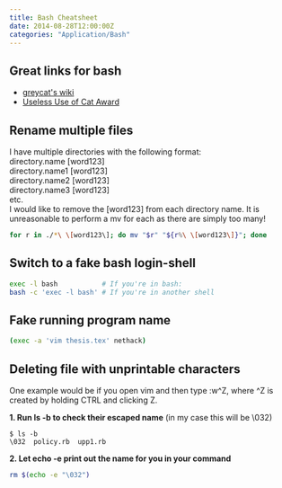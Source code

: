 ```yaml
---
title: Bash Cheatsheet
date: 2014-08-28T12:00:00Z
categories: "Application/Bash"
---
```

## Great links for bash
- [greycat's wiki](http://mywiki.wooledge.org/)
- [Useless Use of Cat Award](http://partmaps.org/era/unix/award.html)

## Rename multiple files
I have multiple directories with the following format:  
directory.name [word123]  
directory.name1 [word123]  
directory.name2 [word123]  
directory.name3 [word123]  
etc.  
I would like to remove the [word123] from each directory name. It is
unreasonable to perform a mv for each as there are simply too many!
```bash
for r in ./*\ \[word123\]; do mv "$r" "${r%\ \[word123\]}"; done
```


## Switch to a fake bash login-shell
```bash
exec -l bash           # If you're in bash:
bash -c 'exec -l bash' # If you're in another shell
```

## Fake running program name
```bash
(exec -a 'vim thesis.tex' nethack)
```

## Deleting file with unprintable characters
One example would be if you open vim and then type :w\^Z, where ^Z is created by
holding CTRL and clicking Z.

**1. Run ls -b to check their escaped name** (in my case this will be \032)

    $ ls -b
    \032  policy.rb  upp1.rb

**2. Let echo -e print out the name for you in your command**
```bash
rm $(echo -e "\032")
```

